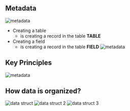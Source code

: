 ## Metadata

![metadata](img/sf-md-1.png)
- Creating a table
    - is creating a record in the table **TABLE**
- Creating a field
    - is creating a record in the table **FIELD**
![metadata](img/sf-md-2.png)

## Key Principles
![metadata](img/sf-md-3.png)

## How data is organized?
![data struct](img/sf-md-4.png)
![data struct 2](img/sf-md-5.png)
![data struct 3](img/sf-md-6.png)




